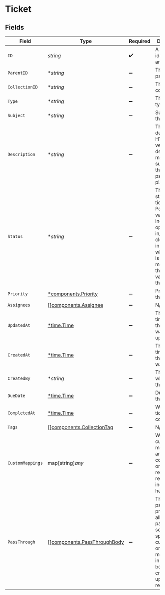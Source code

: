 # Ticket


## Fields

| Field                                                                                                                                                                    | Type                                                                                                                                                                     | Required                                                                                                                                                                 | Description                                                                                                                                                              | Example                                                                                                                                                                  |
| ------------------------------------------------------------------------------------------------------------------------------------------------------------------------ | ------------------------------------------------------------------------------------------------------------------------------------------------------------------------ | ------------------------------------------------------------------------------------------------------------------------------------------------------------------------ | ------------------------------------------------------------------------------------------------------------------------------------------------------------------------ | ------------------------------------------------------------------------------------------------------------------------------------------------------------------------ |
| `ID`                                                                                                                                                                     | *string*                                                                                                                                                                 | :heavy_check_mark:                                                                                                                                                       | A unique identifier for an object.                                                                                                                                       | 12345                                                                                                                                                                    |
| `ParentID`                                                                                                                                                               | **string*                                                                                                                                                                | :heavy_minus_sign:                                                                                                                                                       | The ticket's parent ID                                                                                                                                                   | 12345                                                                                                                                                                    |
| `CollectionID`                                                                                                                                                           | **string*                                                                                                                                                                | :heavy_minus_sign:                                                                                                                                                       | The ticket's collection ID                                                                                                                                               | 12345                                                                                                                                                                    |
| `Type`                                                                                                                                                                   | **string*                                                                                                                                                                | :heavy_minus_sign:                                                                                                                                                       | The ticket's type                                                                                                                                                        | Technical                                                                                                                                                                |
| `Subject`                                                                                                                                                                | **string*                                                                                                                                                                | :heavy_minus_sign:                                                                                                                                                       | Subject of the ticket                                                                                                                                                    | Technical Support Request                                                                                                                                                |
| `Description`                                                                                                                                                            | **string*                                                                                                                                                                | :heavy_minus_sign:                                                                                                                                                       | The ticket's description. HTML version of description is mapped if supported by the third-party platform                                                                 | I am facing issues with my internet connection                                                                                                                           |
| `Status`                                                                                                                                                                 | **string*                                                                                                                                                                | :heavy_minus_sign:                                                                                                                                                       | The current status of the ticket. Possible values include: open, in_progress, closed, or - in cases where there is no clear mapping - the original value passed through. | open                                                                                                                                                                     |
| `Priority`                                                                                                                                                               | [*components.Priority](../../models/components/priority.md)                                                                                                              | :heavy_minus_sign:                                                                                                                                                       | Priority of the ticket                                                                                                                                                   | high                                                                                                                                                                     |
| `Assignees`                                                                                                                                                              | [][components.Assignee](../../models/components/assignee.md)                                                                                                             | :heavy_minus_sign:                                                                                                                                                       | N/A                                                                                                                                                                      |                                                                                                                                                                          |
| `UpdatedAt`                                                                                                                                                              | [*time.Time](https://pkg.go.dev/time#Time)                                                                                                                               | :heavy_minus_sign:                                                                                                                                                       | The date and time when the object was last updated.                                                                                                                      | 2020-09-30T07:43:32.000Z                                                                                                                                                 |
| `CreatedAt`                                                                                                                                                              | [*time.Time](https://pkg.go.dev/time#Time)                                                                                                                               | :heavy_minus_sign:                                                                                                                                                       | The date and time when the object was created.                                                                                                                           | 2020-09-30T07:43:32.000Z                                                                                                                                                 |
| `CreatedBy`                                                                                                                                                              | **string*                                                                                                                                                                | :heavy_minus_sign:                                                                                                                                                       | The user who created the object.                                                                                                                                         | 12345                                                                                                                                                                    |
| `DueDate`                                                                                                                                                                | [*time.Time](https://pkg.go.dev/time#Time)                                                                                                                               | :heavy_minus_sign:                                                                                                                                                       | Due date of the ticket                                                                                                                                                   | 2020-09-30T07:43:32.000Z                                                                                                                                                 |
| `CompletedAt`                                                                                                                                                            | [*time.Time](https://pkg.go.dev/time#Time)                                                                                                                               | :heavy_minus_sign:                                                                                                                                                       | When the ticket was completed                                                                                                                                            | 2020-09-30T07:43:32.000Z                                                                                                                                                 |
| `Tags`                                                                                                                                                                   | [][components.CollectionTag](../../models/components/collectiontag.md)                                                                                                   | :heavy_minus_sign:                                                                                                                                                       | N/A                                                                                                                                                                      |                                                                                                                                                                          |
| `CustomMappings`                                                                                                                                                         | map[string]*any*                                                                                                                                                         | :heavy_minus_sign:                                                                                                                                                       | When custom mappings are configured on the resource, the result is included here.                                                                                        |                                                                                                                                                                          |
| `PassThrough`                                                                                                                                                            | [][components.PassThroughBody](../../models/components/passthroughbody.md)                                                                                               | :heavy_minus_sign:                                                                                                                                                       | The pass_through property allows passing service-specific, custom data or structured modifications in request body when creating or updating resources.                  |                                                                                                                                                                          |